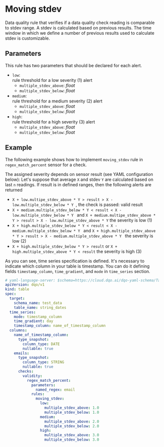 # Moving stdev
Data quality rule that verifies if a data quality check reading is comparable to stdev range.
A stdev is calculated based on previous results. The time window in which we define a number of previous results used to calculate stdev is customizable.


## Parameters
This rule has two parameters that should be declared for each alert.

- `low`:
  <br/>rule threshold for a low severity (1) alert
    - `multiple_stdev_above`: _float_
    - `multiple_stdev_below`: _float_
- `medium`:
  <br/>rule threshold for a medium severity (2) alert
    - `multiple_stdev_above`: _float_
    - `multiple_stdev_below`: _float_
- `high`:
  <br/>rule threshold for a high severity (3) alert
    - `multiple_stdev_above`: _float_
    - `multiple_stdev_below`: _float_

## Example
The following example shows how to implement `moving_stdev` rule in `regex_match_percent` sensor for a check.

The assigned severity depends on sensor result (see YAML configuration below):
Let's suppose that average `X` and stdev `Y` are calculated based on last `n` readings. If result is in defined ranges, then the following alerts are returned


- ```X + low.multipe_stdev_above * Y > result > X - low.multiple_stdev_below * Y ```, the check is passed: valid result
- ```X + medium.multiple_stdev_below * Y < result < X - low.multiple_stdev_below * Y ``` and
  ```X + medium.multipe_stdev_above * Y > result > X - low.multipe_stdev_above * Y```
  the severity is low (1)
- ```X + high.multiple_stdev_below * Y < result < X - medium.multiple_stdev_below * Y ``` and
  ```X + high.multiple_stdev_above * Y > result > X - medium.multiple_stdev_above * Y ```
  the severity is low (2)
- ```X + high.multiple_stdev_below * Y > result``` or ```X + high.multiple_stdev_above * Y < result```
  the severity is high (3)

As you can see, time series specification is defined. It's necessary to indicate which column in your table is timestamp. You can do it defining fields `timestamp_column`, `time_gradient`, and `mode` in `time_series` section.
```yaml hl_lines="17-36" linenums="1" 
# yaml-language-server: $schema=https://cloud.dqo.ai/dqo-yaml-schema/TableYaml-schema.json
apiVersion: dqo/v1
kind: table
spec:
  target:
    schema_name: test_data
    table_name: string_dates
  time_series: 
    mode: timestamp_column
    time_gradient: day
    timestamp_column: name_of_timestamp_column
  columns:
    name_of_timestamp_column:
      type_snapshot:
        column_type: DATE
        nullable: true
    emails:
      type_snapshot:
        column_type: STRING
        nullable: true
      checks:
        validity:
          regex_match_percent:
            parameters:
              named_regex: email
            rules:
              moving_stdev:
                low:
                  multiple_stdev_above: 1.0
                  multiple_stdev_below: 1.0
                medium:
                  multiple_stdev_above: 2.0
                  multiple_stdev_below: 2.0
                high:
                  multiple_stdev_above: 3.0
                  multiple_stdev_below: 3.0
                  

```